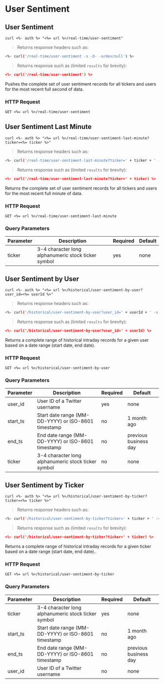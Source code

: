 
# User Sentiment


## User Sentiment

```shell
curl <%- auth %> "<%= url %>/real-time/user-sentiment"
```

> Returns response headers such as:

```bash
<%- curl('/real-time/user-sentiment -s -D- -o/dev/null') %>
```

> Returns response such as (limited `results` for brevity):

```json
<%- curl('/real-time/user-sentiment') %>
```

Pushes the complete set of user sentiment records for all tickers and users for the most recent full second of data.

### HTTP Request

`GET <%= url %>/real-time/user-sentiment`



## User Sentiment Last Minute

```shell
curl <%- auth %> "<%= url %>/real-time/user-sentiment-last-minute?ticker=<%= ticker %>"
```

> Returns response headers such as:

```bash
<%- curl('/real-time/user-sentiment-last-minute?ticker=' + ticker + ' -s -D- -o/dev/null') %>
```

> Returns response such as (limited `results` for brevity):

```json
<%- curl('/real-time/user-sentiment-last-minute?ticker=' + ticker) %>
```

Returns the complete set of user sentiment records for all tickers and users for the most recent full minute of data.

### HTTP Request

`GET <%= url %>/real-time/user-sentiment-last-minute`

### Query Parameters

Parameter | Description | Required | Default
--------- | ----------- | -------- | -------
ticker | 3-4 character long alphanumeric stock ticker symbol | yes | none


## User Sentiment by User

```shell
curl <%- auth %> "<%= url %>/historical/user-sentiment-by-user?user_id=<%= userId %>"
```

> Returns response headers such as:

```bash
<%- curl('/historical/user-sentiment-by-user?user_id=' + userId + ' -s -D- -o/dev/null') %>
```

> Returns response such as (limited `results` for brevity):

```json
<%- curl('/historical/user-sentiment-by-user?user_id=' + userId) %>
```

Returns a complete range of historical intraday records for a given user based on a date range (start date, end date).

### HTTP Request

`GET <%= url %>/historical/user-sentiment-by-user`

### Query Parameters

Parameter | Description | Required | Default
--------- | ----------- | -------- | -------
user_id | User ID of a Twitter username | yes | none
start_ts | Start date range (MM-DD-YYYY) or ISO-8601 timestamp | no | 1 month ago
end_ts | End date range (MM-DD-YYYY) or ISO-8601 timestamp | no | previous business day
ticker | 3-4 character long alphanumeric stock ticker symbol | no | none



## User Sentiment by Ticker

```shell
curl <%- auth %> "<%= url %>/historical/user-sentiment-by-ticker?ticker=<%= ticker %>"
```

> Returns response headers such as:

```bash
<%- curl('/historical/user-sentiment-by-ticker?ticker=' + ticker + ' -s -D- -o/dev/null') %>
```

> Returns response such as (limited `results` for brevity):

```json
<%- curl('/historical/user-sentiment-by-ticker?ticker=' + ticker) %>
```

Returns a complete range of historical intraday records for a given ticker based on a date range (start date, end date)..

### HTTP Request

`GET <%= url %>/historical/user-sentiment-by-ticker`

### Query Parameters

Parameter | Description | Required | Default
--------- | ----------- | -------- | -------
ticker | 3-4 character long alphanumeric stock ticker symbol | yes | none
start_ts | Start date range (MM-DD-YYYY) or ISO-8601 timestamp | no | 1 month ago
end_ts | End date range (MM-DD-YYYY) or ISO-8601 timestamp | no | previous business day
user_id | User ID of a Twitter username | no | none
